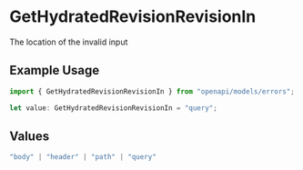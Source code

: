 # GetHydratedRevisionRevisionIn

The location of the invalid input

## Example Usage

```typescript
import { GetHydratedRevisionRevisionIn } from "openapi/models/errors";

let value: GetHydratedRevisionRevisionIn = "query";
```

## Values

```typescript
"body" | "header" | "path" | "query"
```